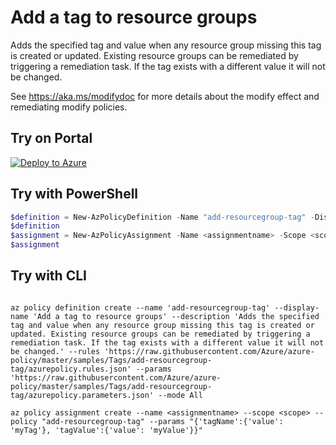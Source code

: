 # Add a tag to resource groups

Adds the specified tag and value when any resource group missing this tag is created or updated. Existing resource groups can be remediated by triggering a remediation task. If the tag exists with a different value it will not be changed.

See https://aka.ms/modifydoc for more details about the modify effect and remediating modify policies.

## Try on Portal

[![Deploy to Azure](https://aka.ms/deploytoazurebutton)](https://portal.azure.com/#blade/Microsoft_Azure_Policy/CreatePolicyDefinitionBlade/uri/https%3A%2F%2Fraw.githubusercontent.com%2FAzure%2Fazure-policy%2Fmaster%2Fsamples%2FTags%2Fadd-resourcegroup-tag%2Fazurepolicy.json)

## Try with PowerShell

````powershell
$definition = New-AzPolicyDefinition -Name "add-resourcegroup-tag" -DisplayName "Add a tag to resource groups" -description "Adds the specified tag and value when any resource group missing this tag is created or updated. Existing resource groups can be remediated by triggering a remediation task. If the tag exists with a different value it will not be changed." -Policy 'https://raw.githubusercontent.com/Azure/azure-policy/master/samples/Tags/add-resourcegroup-tag/azurepolicy.rules.json' -Parameter 'https://raw.githubusercontent.com/Azure/azure-policy/master/samples/Tags/add-resourcegroup-tag/azurepolicy.parameters.json' -Mode All
$definition
$assignment = New-AzPolicyAssignment -Name <assignmentname> -Scope <scope>  -tagName <tagName> -tagValue <tagValue> -PolicyDefinition $definition
$assignment 
````



## Try with CLI

````cli

az policy definition create --name 'add-resourcegroup-tag' --display-name 'Add a tag to resource groups' --description 'Adds the specified tag and value when any resource group missing this tag is created or updated. Existing resource groups can be remediated by triggering a remediation task. If the tag exists with a different value it will not be changed.' --rules 'https://raw.githubusercontent.com/Azure/azure-policy/master/samples/Tags/add-resourcegroup-tag/azurepolicy.rules.json' --params 'https://raw.githubusercontent.com/Azure/azure-policy/master/samples/Tags/add-resourcegroup-tag/azurepolicy.parameters.json' --mode All

az policy assignment create --name <assignmentname> --scope <scope> --policy "add-resourcegroup-tag" --params "{'tagName':{'value': 'myTag'}, 'tagValue':{'value': 'myValue'}}"

````
